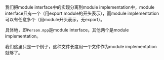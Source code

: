 我们把module interface中的实现分离到module implementation中，module interface只有一个（用export module的开头表示），而module implementation可以有任意多个（用module开头表示，无export）。

具体地，即`Person.mpp`是module interface，其他两个是module implementation。

我们这里只是一个例子，这种文件长度用一个文件作为module implementation就够了。